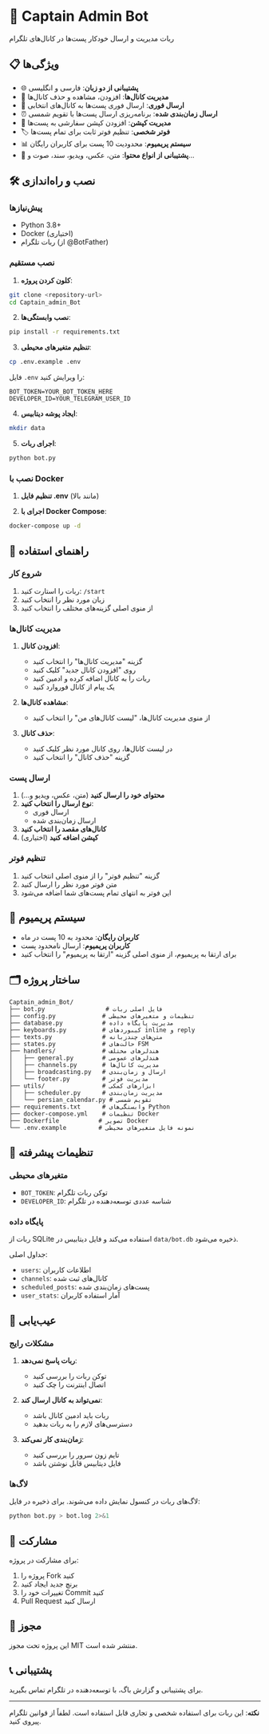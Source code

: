 # 🤖 Captain Admin Bot

ربات مدیریت و ارسال خودکار پست‌ها در کانال‌های تلگرام

## 📋 ویژگی‌ها

- 🌐 **پشتیبانی از دو زبان**: فارسی و انگلیسی
- 📢 **مدیریت کانال‌ها**: افزودن، مشاهده و حذف کانال‌ها
- 🚀 **ارسال فوری**: ارسال فوری پست‌ها به کانال‌های انتخابی
- ⏰ **ارسال زمان‌بندی شده**: برنامه‌ریزی ارسال پست‌ها با تقویم شمسی
- 📝 **مدیریت کپشن**: افزودن کپشن سفارشی به پست‌ها
- 🏷️ **فوتر شخصی**: تنظیم فوتر ثابت برای تمام پست‌ها
- 📊 **سیستم پریمیوم**: محدودیت 10 پست برای کاربران رایگان
- 🎯 **پشتیبانی از انواع محتوا**: متن، عکس، ویدیو، سند، صوت و...

## 🛠️ نصب و راه‌اندازی

### پیش‌نیازها

- Python 3.8+
- Docker (اختیاری)
- ربات تلگرام (از @BotFather)

### نصب مستقیم

1. **کلون کردن پروژه**:
```bash
git clone <repository-url>
cd Captain_admin_Bot
```

2. **نصب وابستگی‌ها**:
```bash
pip install -r requirements.txt
```

3. **تنظیم متغیرهای محیطی**:
```bash
cp .env.example .env
```

فایل `.env` را ویرایش کنید:
```env
BOT_TOKEN=YOUR_BOT_TOKEN_HERE
DEVELOPER_ID=YOUR_TELEGRAM_USER_ID
```

4. **ایجاد پوشه دیتابیس**:
```bash
mkdir data
```

5. **اجرای ربات**:
```bash
python bot.py
```

### نصب با Docker

1. **تنظیم فایل .env** (مانند بالا)

2. **اجرای با Docker Compose**:
```bash
docker-compose up -d
```

## 📖 راهنمای استفاده

### شروع کار

1. ربات را استارت کنید: `/start`
2. زبان مورد نظر را انتخاب کنید
3. از منوی اصلی گزینه‌های مختلف را انتخاب کنید

### مدیریت کانال‌ها

1. **افزودن کانال**:
   - گزینه "مدیریت کانال‌ها" را انتخاب کنید
   - روی "افزودن کانال جدید" کلیک کنید
   - ربات را به کانال اضافه کرده و ادمین کنید
   - یک پیام از کانال فوروارد کنید

2. **مشاهده کانال‌ها**:
   - از منوی مدیریت کانال‌ها، "لیست کانال‌های من" را انتخاب کنید

3. **حذف کانال**:
   - در لیست کانال‌ها، روی کانال مورد نظر کلیک کنید
   - گزینه "حذف کانال" را انتخاب کنید

### ارسال پست

1. **محتوای خود را ارسال کنید** (متن، عکس، ویدیو و...)
2. **نوع ارسال را انتخاب کنید**:
   - ارسال فوری
   - ارسال زمان‌بندی شده
3. **کانال‌های مقصد را انتخاب کنید**
4. **کپشن اضافه کنید** (اختیاری)

### تنظیم فوتر

1. گزینه "تنظیم فوتر" را از منوی اصلی انتخاب کنید
2. متن فوتر مورد نظر را ارسال کنید
3. این فوتر به انتهای تمام پست‌های شما اضافه می‌شود

## 💎 سیستم پریمیوم

- **کاربران رایگان**: محدود به 10 پست در ماه
- **کاربران پریمیوم**: ارسال نامحدود پست
- برای ارتقا به پریمیوم، از منوی اصلی گزینه "ارتقا به پریمیوم" را انتخاب کنید

## 🗂️ ساختار پروژه

```
Captain_admin_Bot/
├── bot.py                 # فایل اصلی ربات
├── config.py             # تنظیمات و متغیرهای محیطی
├── database.py           # مدیریت پایگاه داده
├── keyboards.py          # کیبوردهای inline و reply
├── texts.py              # متن‌های چندزبانه
├── states.py             # حالت‌های FSM
├── handlers/             # هندلرهای مختلف
│   ├── general.py        # هندلرهای عمومی
│   ├── channels.py       # مدیریت کانال‌ها
│   ├── broadcasting.py   # ارسال و زمان‌بندی
│   └── footer.py         # مدیریت فوتر
├── utils/                # ابزارهای کمکی
│   ├── scheduler.py      # مدیریت زمان‌بندی
│   └── persian_calendar.py # تقویم شمسی
├── requirements.txt      # وابستگی‌های Python
├── docker-compose.yml    # تنظیمات Docker
├── Dockerfile           # تصویر Docker
└── .env.example         # نمونه فایل متغیرهای محیطی
```

## 🔧 تنظیمات پیشرفته

### متغیرهای محیطی

- `BOT_TOKEN`: توکن ربات تلگرام
- `DEVELOPER_ID`: شناسه عددی توسعه‌دهنده در تلگرام

### پایگاه داده

ربات از SQLite استفاده می‌کند و فایل دیتابیس در `data/bot.db` ذخیره می‌شود.

جداول اصلی:
- `users`: اطلاعات کاربران
- `channels`: کانال‌های ثبت شده
- `scheduled_posts`: پست‌های زمان‌بندی شده
- `user_stats`: آمار استفاده کاربران

## 🐛 عیب‌یابی

### مشکلات رایج

1. **ربات پاسخ نمی‌دهد**:
   - توکن ربات را بررسی کنید
   - اتصال اینترنت را چک کنید

2. **نمی‌تواند به کانال ارسال کند**:
   - ربات باید ادمین کانال باشد
   - دسترسی‌های لازم را به ربات بدهید

3. **زمان‌بندی کار نمی‌کند**:
   - تایم زون سرور را بررسی کنید
   - فایل دیتابیس قابل نوشتن باشد

### لاگ‌ها

لاگ‌های ربات در کنسول نمایش داده می‌شوند. برای ذخیره در فایل:

```bash
python bot.py > bot.log 2>&1
```

## 🤝 مشارکت

برای مشارکت در پروژه:

1. پروژه را Fork کنید
2. برنچ جدید ایجاد کنید
3. تغییرات خود را Commit کنید
4. Pull Request ارسال کنید

## 📄 مجوز

این پروژه تحت مجوز MIT منتشر شده است.

## 📞 پشتیبانی

برای پشتیبانی و گزارش باگ، با توسعه‌دهنده در تلگرام تماس بگیرید.

---

**نکته**: این ربات برای استفاده شخصی و تجاری قابل استفاده است. لطفاً از قوانین تلگرام پیروی کنید.